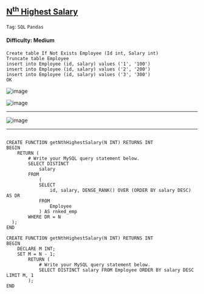 ## [N<sup>th</sup> Highest Salary](https://leetcode.com/problems/nth-highest-salary)

```Tag```: ```SQL``` ```Pandas```

#### Difficulty: Medium

```MySQL
Create table If Not Exists Employee (Id int, Salary int)
Truncate table Employee
insert into Employee (id, salary) values ('1', '100')
insert into Employee (id, salary) values ('2', '200')
insert into Employee (id, salary) values ('3', '300')
OK
```

![image](https://github.com/quananhle/Python/assets/35042430/c98c269e-b9c4-4a40-9b07-e663057b0176)


![image](https://github.com/quananhle/Python/assets/35042430/9c58e2d6-addb-4843-a2bc-99ceff536462)

---

![image](https://github.com/quananhle/Python/assets/35042430/ec461574-0647-4077-8338-ad3b59442318)

---

```Python

```

```MySQL
CREATE FUNCTION getNthHighestSalary(N INT) RETURNS INT
BEGIN
    RETURN (
        # Write your MySQL query statement below.
        SELECT DISTINCT
            salary
        FROM
            (
            SELECT 
                id, salary, DENSE_RANK() OVER (ORDER BY salary DESC) AS DR
            FROM 
                Employee
            ) AS rnked_emp
        WHERE DR = N
  );
END
```

```MySQL
CREATE FUNCTION getNthHighestSalary(N INT) RETURNS INT
BEGIN
    DECLARE M INT;
    SET M = N - 1;
        RETURN (
            # Write your MySQL query statement below.
            SELECT DISTINCT salary FROM Employee ORDER BY salary DESC LIMIT M, 1
        );
END
```
